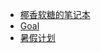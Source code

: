 
- [椰香软糖的笔记本](https://www.withoutfire.top/)
- [Goal](./planAndSummary/plan/梦想.html) 
- [暑假计划](./planAndSummary/plan/大四前暑假计划.html)